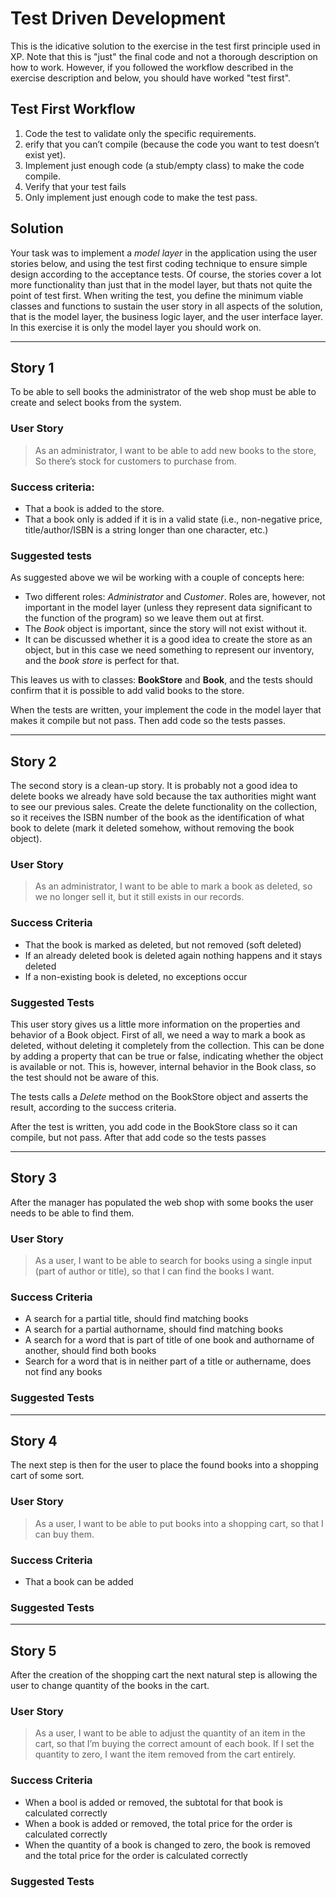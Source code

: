 # Test Driven Development

This is the idicative solution to the exercise in the test first principle used in XP. 
Note that this is "just" the final code and not a thorough description on how to work. 
However, if you followed the workflow described in the exercise description and below, you should have worked "test first".

## Test First Workflow 

1. Code the test to validate only the specific requirements.  
2. erify that you can’t compile (because the code you want to test doesn’t exist yet).  
3. Implement just enough code (a stub/empty class) to make the code compile.  
4. Verify that your test fails   
5. Only implement just enough code to make the test pass.  

## Solution
Your task was to implement a *model layer* in the application using the user stories below, and using the test first coding technique to ensure simple design according to the acceptance tests.
Of course, the stories cover a lot more functionality than just that in the model layer, but thats not quite the point of test first.
When writing the test, you define the minimum viable classes and functions to sustain the user story in all aspects of the solution, that is the model layer, the business logic layer, and the user interface layer.
In this exercise it is only the model layer you should work on.

---
 
## Story 1  
To be able to sell books the administrator of the web shop must be able to create and select books from the system.

### User Story  
> As an administrator, I want to be able to add new books to the store, So there’s stock for customers to purchase from.

### Success criteria: 
* That a book is added to the store.
* That a book only is added if it is in a valid state (i.e., non-negative price, title/author/ISBN is a string longer than one character, etc.)

### Suggested tests
As suggested above we wil be working with a couple of concepts here:
* Two different roles: *Administrator* and *Customer*. Roles are, however, not important in the model layer (unless they represent data significant to the function of the program) so we leave them out at first.
* The *Book* object is important, since the story will not exist without it.
* It can be discussed whether it is a good idea to create the store as an object, but in this case we need something to represent our inventory, and the *book store* is perfect for that.  

This leaves us with to classes: **BookStore** and **Book**, and the tests should confirm that it is possible to add valid books to the store.  

When the tests are written, your implement the code in the model layer that makes it compile but not pass. Then add code so the tests passes.

---
 
## Story 2  
The second story is a clean-up story. 
It is probably not a good idea to delete books we already have sold because the tax authorities might want to see our previous sales. 
Create the delete functionality on the collection, so it receives the ISBN number of the book as the identification of what book to delete (mark it deleted somehow, without removing the book object).

### User Story  
> As an administrator, I want to be able to mark a book as deleted, so we no longer sell it, but it still exists in our records.

### Success Criteria  
* That the book is marked as deleted, but not removed (soft deleted)
* If an already deleted book is deleted again nothing happens and it stays deleted
* If a non-existing book is deleted, no exceptions occur

### Suggested Tests  
This user story gives us a little more information on the properties and behavior of a Book object.
First of all, we need a way to mark a book as deleted, without deleting it completely from the collection. 
This can be done by adding a property that can be true or false, indicating whether the object is available or not.
This is, however, internal behavior in the Book class, so the test should not be aware of this.

The tests calls a *Delete* method on the BookStore object and asserts the result, according to the success criteria. 

After the test is written, you add code in the BookStore class so it can compile, but not pass. After that add code so the tests passes

---
 
## Story 3  
After the manager has populated the web shop with some books the user needs to be able to find them.

### User Story  
> As a user, I want to be able to search for books using a single input (part of author or title), so that I can find the books I want.

### Success Criteria
* A search for a partial title, should find matching books
* A search for a partial authorname, should find matching books
* A search for a word that is part of title of one book and authorname of another, should find both books
* Search for a word that is in neither part of a title or authername, does not find any books

### Suggested Tests

---
 
## Story 4  
The next step is then for the user to place the found books into a shopping cart of some sort. 

### User Story  
> As a user, I want to be able to put books into a shopping cart, so that I can buy them.

### Success Criteria
* That a book can be added

### Suggested Tests 

---
 
## Story 5  
After the creation of the shopping cart the next natural step is allowing the user to change quantity of the books in the cart.

### User Story  
> As a user, I want to be able to adjust the quantity of an item in the cart, so that I’m buying the correct amount of each book. If I set the quantity to zero, I want the item removed from the cart entirely.

### Success Criteria 
* When a bool is added or removed, the subtotal for that book is calculated correctly
* When a book is added or removed, the total price for the order is calculated correctly
* When the quantity of a book is changed to zero, the book is removed and the total price for the order is calculated correctly

### Suggested Tests 

